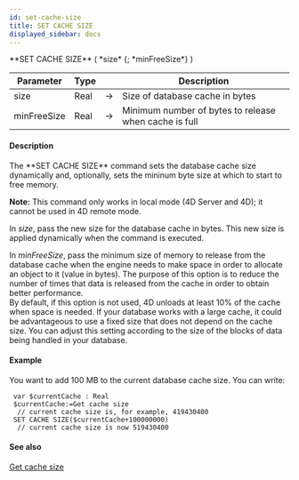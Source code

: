 ```yaml
---
id: set-cache-size
title: SET CACHE SIZE
displayed_sidebar: docs
---
```


<!--REF #_command_.SET CACHE SIZE.Syntax-->**SET CACHE SIZE** ( *size* {; *minFreeSize*} )<!-- END REF-->
<!--REF #_command_.SET CACHE SIZE.Params-->
| Parameter | Type |  | Description |
| --- | --- | --- | --- |
| size | Real | -> | Size of database cache in bytes |
| minFreeSize | Real | -> | Minimum number of bytes to release when cache is full |

<!-- END REF-->

#### Description 

<!--REF #_command_.SET CACHE SIZE.Summary-->The **SET CACHE SIZE** command sets the database cache size dynamically and, optionally, sets the mininum byte size at which to start to free memory.<!-- END REF-->

**Note:** This command only works in local mode (4D Server and 4D); it cannot be used in 4D remote mode. 

In *size*, pass the new size for the database cache in bytes. This new size is applied dynamically when the command is executed.

In *minFreeSize*, pass the minimum size of memory to release from the database cache when the engine needs to make space in order to allocate an object to it (value in bytes). The purpose of this option is to reduce the number of times that data is released from the cache in order to obtain better performance.   
By default, if this option is not used, 4D unloads at least 10% of the cache when space is needed. If your database works with a large cache, it could be advantageous to use a fixed size that does not depend on the cache size. You can adjust this setting according to the size of the blocks of data being handled in your database.

#### Example 

You want to add 100 MB to the current database cache size. You can write:

```4d
 var $currentCache : Real
 $currentCache:=Get cache size
  // current cache size is, for example, 419430400
 SET CACHE SIZE($currentCache+100000000)
  // current cache size is now 519430400
```

#### See also 

[Get cache size](get-cache-size.md)  